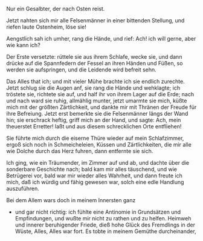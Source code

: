 <a name="90"></a>

Nur ein Gesalbter, der nach Osten reist.

Jetzt nahten sich mir alle Felsenmänner in einer bittenden
Stellung, und riefen laute Ostenheim, löse sie!

Aengstlich sah ich umher, rang die Hände, und rief: Ach!
ich will gerne, aber wie kann ich?

Der Erste versetzte: rüttele sie aus ihrem Schlafe, wecke
sie, und dann drücke auf die Spannfedern der Fessel an
ihren Händen und Füßen, so werden sie aufspringen, und
die Leidende wird befreit sehn.

Das Alles that ich; und mit vieler Mühe brachte ich sie
endlich zurechte. Jetzt schlug sie die Augen anf, sie rang
die Hände und wehklagte; ich tröstete sie, richtete sie auf,
und half ihr von ihrem Lager auf die Erde; nach und nach
ward sie ruhig, allmählig munter, jetzt umarmte sie mich,
küßte mich mit der größten Zärtlichkeit, und dankte mir
mit Thränen der Freude für ihre Befreiung. Jetzt erst bemerkte 
sie die Felsenmänner längs der Wand hin; sie erschrack 
heftig, griff mich an der Hand, und sagte: Ach,
mein theuerstet Erretter! laßt und aus diesem schrecklichen 
Orte entfliehen!

Sie führte mich durch die eiserne Thüre wieder auf mein
Schlafzimmer, ergoß sich noch in Schmeicheleien, Küssen
und Zärtlichkeiten, die mir alle wie Dolche durch das Herz
fuhren, dann entfernte sie sich.

Ich ging, wie ein Träumender, im Zimmer auf und ab,
und dachte über die sonderbare Geschichte nach; bald kam
mir alles täuschend, und wie Betrügerei vor, bald war
mir wieder alles Wahrheit, und dann freute ich mich, daß
ich würdig und fähig gewesen war, solch eine edle Handlung
auszuführen.

Bei dem Allem wars doch in meinem Innersten ganz
- und gar nicht richtig: ich fühlte eine Antinomie in Grundsätzen 
und Empfindungen, und wußte mir nicht zu rathen
und zu helfen. Heimweh und innerer beruhigender Friede,
dieß hohe Glück des Fremdlings in der Wüste, Alles, Alles
war fort. Es tobte in meinem Gemüthe durcheinander,



